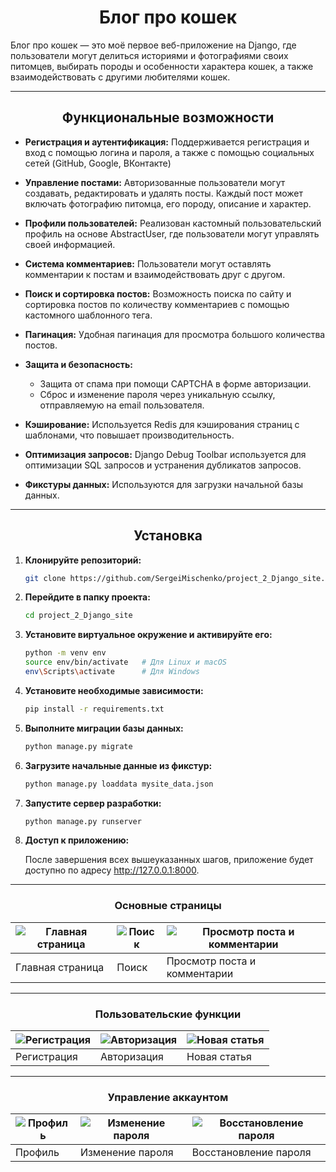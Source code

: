 <h1 align="center">Блог про кошек</h1>
Блог про кошек — это моё первое веб-приложение на Django, где пользователи могут делиться историями и фотографиями своих питомцев, выбирать породы и особенности характера кошек, а также взаимодействовать с другими любителями кошек.

___
<h2 align="center">Функциональные возможности</h2>

- **Регистрация и аутентификация:** Поддерживается регистрация и вход с помощью логина и пароля, а также с помощью социальных сетей (GitHub, Google, ВКонтакте)
  
- **Управление постами:** Авторизованные пользователи могут создавать, редактировать и удалять посты. Каждый пост может включать фотографию питомца, его породу, описание и характер.

- **Профили пользователей:** Реализован кастомный пользовательский профиль на основе AbstractUser, где пользователи могут управлять своей информацией.

- **Система комментариев:** Пользователи могут оставлять комментарии к постам и взаимодействовать друг с другом.

- **Поиск и сортировка постов:** Возможность поиска по сайту и сортировка постов по количеству комментариев с помощью кастомного шаблонного тега.

- **Пагинация:** Удобная пагинация для просмотра большого количества постов.

- **Защита и безопасность:**
  - Защита от спама при помощи CAPTCHA в форме авторизации.
  - Сброс и изменение пароля через уникальную ссылку, отправляемую на email пользователя.
  
- **Кэширование:** Используется Redis для кэширования страниц с шаблонами, что повышает производительность.

- **Оптимизация запросов:** Django Debug Toolbar используется для оптимизации SQL запросов и устранения дубликатов запросов.

- **Фикстуры данных:** Используются для загрузки начальной базы данных.

___
<h2 align="center">Установка</h2>

1. **Клонируйте репозиторий:**
    ```bash
    git clone https://github.com/SergeiMischenko/project_2_Django_site.git

2. **Перейдите в папку проекта:**
    ```bash
    cd project_2_Django_site

3. **Установите виртуальное окружение и активируйте его:**
     ```bash
    python -m venv env
    source env/bin/activate   # Для Linux и macOS
    env\Scripts\activate      # Для Windows

4. **Установите необходимые зависимости:**
     ```bash
     pip install -r requirements.txt

5. **Выполните миграции базы данных:**
     ```bash
     python manage.py migrate

6. **Загрузите начальные данные из фикстур:**
     ```bash
     python manage.py loaddata mysite_data.json

7. **Запустите сервер разработки:**
    ```bash
    python manage.py runserver
    
8. **Доступ к приложению:**
   
    После завершения всех вышеуказанных шагов, приложение будет доступно по адресу http://127.0.0.1:8000.

___
<h3 align="center">Основные страницы</h3>

| ![Главная страница](https://imgur.com/ZCQcbe2.png) | ![Поиск](https://imgur.com/mQN07k3.png) | ![Просмотр поста и комментарии](https://imgur.com/Z5n5YTs.png) | 
|---|---|---|
| Главная страница | Поиск | Просмотр поста и комментарии |

___
<h3 align="center">Пользовательские функции</h3>

| ![Регистрация](https://imgur.com/75e0pKT.png) | ![Авторизация](https://imgur.com/5yEKl92.png) | ![Новая статья](https://imgur.com/cAqFuJ6.png) |
|---|---|---|
| Регистрация | Авторизация | Новая статья |

___
<h3 align="center">Управление аккаунтом</h3>

| ![Профиль](https://imgur.com/MqnfmPT.png) | ![Изменение пароля](https://imgur.com/vpcIwKR.png) | ![Восстановление пароля](https://imgur.com/3KyIlvx.png) |
|---|---|---|
| Профиль | Изменение пароля | Восстановление пароля | 
